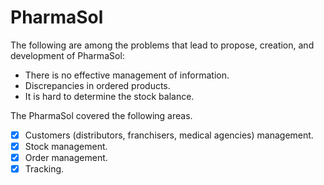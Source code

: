 # PharmaSol

The following are among the problems that lead to propose, creation, and development of PharmaSol:
-	There is no effective management of information.  
-	Discrepancies in ordered products. 
-	It is hard to determine the stock balance.

The PharmaSol covered the following areas.  
- [x] Customers (distributors, franchisers, medical agencies) management. 
- [x] Stock management.
- [x] Order management.
- [x] Tracking.
